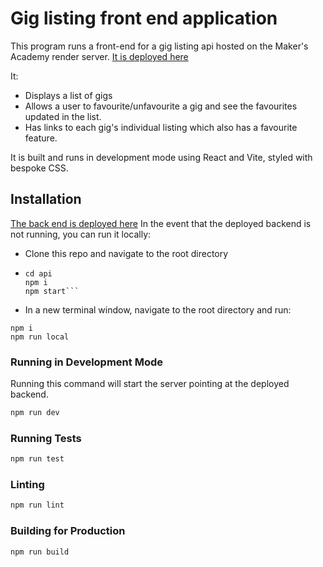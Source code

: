 # Gig listing front end application

This program runs a front-end for a gig listing api hosted on the Maker's Academy render server.
[It is deployed here](https://gig-list.onrender.com/)

It:

-   Displays a list of gigs
-   Allows a user to favourite/unfavourite a gig and see the favourites updated in the list.
-   Has links to each gig's individual listing which also has a favourite feature.

It is built and runs in development mode using React and Vite, styled with bespoke CSS.

## Installation

[The back end is deployed here](https://makers-gig-backend.onrender.com)
In the event that the deployed backend is not running, you can run it locally:

-   Clone this repo and navigate to the root directory

-   ````
    cd api
    npm i
    npm start```

    ````

-   In a new terminal window, navigate to the root directory and run:

```
npm i
npm run local
```

### Running in Development Mode

Running this command will start the server pointing at the deployed backend.

```zsh
npm run dev
```

### Running Tests

```zsh
npm run test
```

### Linting

```zsh
npm run lint
```

### Building for Production

```zsh
npm run build
```

